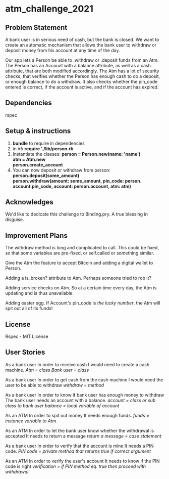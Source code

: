 # atm_challenge_2021  

## Problem Statement  
A bank user is in serious need of cash, but the bank is closed. 
We want to create an automatic mechanism that allows the bank user to withdraw or deposit money from his account at any time of the day.
  
Our app lets a Person be able to .withdraw or .deposit funds from an Atm. The Person has an Account with a balance attribute, as well as a cash attribute, that are both modified accordingly. 
The Atm has a lot of security checks, that verifies whether the Person has enough cash to do a deposit, or enough balance to do a withdraw. It also checks whether the pin_code entered is correct, if the account is active, and if the account has expired.

## Dependencies  
rspec

## Setup & instructions
1) **bundle** to require in dependencies  
2) in *irb* **require './lib/person.rb**  
3) Instantiate the classes:
**person = Person.new(name: 'name')**  
**atm = Atm.new**  
**person.create_account**  
4) You can now deposit or withdraw from person:  
**person.deposit(some_amount)**  
**person.withdraw(amount: some_amount, pin_code: person.  account.pin_code, account: person.account, atm: atm)**  

## Acknowledges  
We'd like to dedicate this challenge to Binding.pry. A true blessing in disguise. 

## Improvement Plans  
The withdraw method is long and complicated to call. This could be fixed, so that some variables are pre-fixed, or self.called or something similar. 

Give the Atm the feature to accept Bitcoin and adding a digital wallet to Person.

Adding a is_broken? attribute to Atm. Perhaps someone tried to rob it?

Adding service checks on Atm. So at a certain time every day, the Atm is updating and is thus unavailable. 

Adding easter egg. If Account's pin_code is *the lucky number*, the Atm will spit out all of its funds!  

## License  
Rspec - MIT License

## User Stories  
As a bank user
In order to receive cash
I would need to create a cash machine.
*Atm = class*
*Bank user = class*

As a bank user
In order to get cash from the cash machine
I would need the user to be able to withdraw
*withdraw = method*

As a bank user
In order to know if bank user has enough money to withdraw
The bank user needs an account with a balance.
*account = class or sub class to bank user*
*balance = local variable of account*

As an ATM
In order to spit out money
It needs enough funds.
*funds = instance variable to Atm*

As an ATM
In order to let the bank user know whether the withdrawal is accepted
It needs to return a message 
*return a message = case statement*

As a bank user
In order to verify that the account is mine
It needs a PIN code.
*PIN code = private method that returns true if correct argument*

As an ATM
In order to verify the user's account
It needs to know if the PIN code is right
*verification = if PIN method eq. true then proceed with withdrawal*




